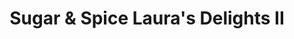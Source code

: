---
title: "Sugar & Spice Laura's Delights II"
url: /hermann/sugar-and-spice-lauras-delights-ii/
shop: bakery
---